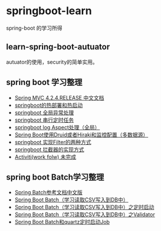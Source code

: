 # springboot-learn
spring-boot 的学习所得


## learn-spring-boot-autuator 

autuator的使用，security的简单实用。


## spring boot 学习整理
* [Spring MVC 4.2.4.RELEASE 中文文档](https://www.gitbook.com/book/linesh/spring-mvc-documentation-linesh-translation/details)
* [springboot的热部署和热启动](https://github.com/yueheng-li/springboot-learn/wiki/springboot%E7%9A%84%E7%83%AD%E9%83%A8%E7%BD%B2%E5%92%8C%E7%83%AD%E5%90%AF%E5%8A%A8)
* [springboot 全局异常处理](https://github.com/yueheng-li/springboot-learn/wiki/springboot-%E5%85%A8%E5%B1%80%E5%BC%82%E5%B8%B8%E5%A4%84%E7%90%86)
* [springboot 串行定时任务](https://github.com/yueheng-li/springboot-learn/wiki/springboot-%E4%B8%B2%E8%A1%8C%E5%AE%9A%E6%97%B6%E4%BB%BB%E5%8A%A1)
* [springboot log Aspect处理（全局）](https://github.com/yueheng-li/springboot-learn/wiki/springboot-log-Aspect%E5%A4%84%E7%90%86)
* [Spring Boot使用Druid或者Hiraki和监控配置（多数据源）](https://github.com/yueheng-li/springboot-learn/wiki/Spring-Boot%E4%BD%BF%E7%94%A8Druid%E6%88%96%E8%80%85Hiraki%E5%92%8C%E7%9B%91%E6%8E%A7%E9%85%8D%E7%BD%AE%EF%BC%88%E5%A4%9A%E6%95%B0%E6%8D%AE%E6%BA%90%EF%BC%89)
* [springboot 实现Filter的两种方式](https://github.com/yueheng-li/springboot-learn/wiki/springboot-%E5%AE%9E%E7%8E%B0Filter%E7%9A%84%E4%B8%A4%E7%A7%8D%E6%96%B9%E5%BC%8F)
* [springboot 拦截器的实现方式](https://github.com/yueheng-li/springboot-learn/wiki/springboot-%E6%8B%A6%E6%88%AA%E5%99%A8%E7%9A%84%E5%AE%9E%E7%8E%B0%E6%96%B9%E5%BC%8F)
* [Activiti(work folw) 未完成](https://github.com/yueheng-li/springboot-learn/wiki/Activiti(work-folw))


## spring boot Batch学习整理
* [Spring Batch参考文档中文版](https://www.gitbook.com/book/kimmking/springbatchreference/details)
* [Spring Boot Batch（学习读取CSV写入到DB中）](https://github.com/yueheng-li/springboot-learn/wiki/Spring-Boot-Batch%EF%BC%88%E5%AD%A6%E4%B9%A0%E8%AF%BB%E5%8F%96CSV%E5%86%99%E5%85%A5%E5%88%B0DB%E4%B8%AD%EF%BC%89)
* [Spring Boot Batch（学习读取CSV写入到DB中）之定时启动](https://github.com/yueheng-li/springboot-learn/wiki/Spring-Boot-Batch%EF%BC%88%E5%AD%A6%E4%B9%A0%E8%AF%BB%E5%8F%96CSV%E5%86%99%E5%85%A5%E5%88%B0DB%E4%B8%AD%EF%BC%89%E4%B9%8B%E5%AE%9A%E6%97%B6%E5%90%AF%E5%8A%A8)
* [Spring Boot Batch（学习读取CSV写入到DB中）之Validator](https://github.com/yueheng-li/springboot-learn/wiki/Spring-Boot-Batch%EF%BC%88%E5%AD%A6%E4%B9%A0%E8%AF%BB%E5%8F%96CSV%E5%86%99%E5%85%A5%E5%88%B0DB%E4%B8%AD%EF%BC%89%E4%B9%8BValidator)
* [Spring Boot Batch和quartz定时启动Job](https://github.com/yueheng-li/springboot-learn/tree/master/batch/springbatch-quartz2)
